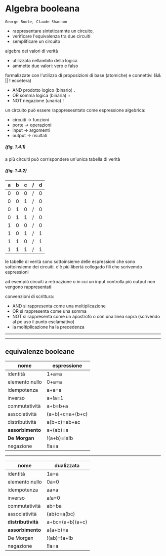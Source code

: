 # Algebra booleana

    George Boole, Claude Shannon

* rappresentare sinteticamnte un circuito,
* verificare l'equivalenza tra due circuiti
* semplificare un circuito

algebra dei valori di verità

* utilizzata nellambito della logica
* ammette due valori: vero e falso

formalizzate con l'utilizzo di proposizioni di base (atomiche)
e connettivi (&& || ! eccetera)

* AND prodotto logico (binario) .
* OR somma logica (binaria) +
* NOT negazione (unaria) !

un circuito può essere rapppresesntato come espressione algebrica:

* circuiti -> funzioni
* porte -> operazioni
* input -> argomenti
* output -> risultati

##### (fig. 1.4.1)

a più circuiti può corrispondere un'unica tabella di verità

##### (fig. 1.4.2)

| a | b | c | / | d |
| - | - | - | - | - |
| 0 | 0 | 0 | / | 0 |
| 0 | 0 | 1 | / | 0 |
| 0 | 1 | 0 | / | 0 |
| 0 | 1 | 1 | / | 0 |
| 1 | 0 | 0 | / | 0 |
| 1 | 0 | 1 | / | 1 |
| 1 | 1 | 0 | / | 1 |
| 1 | 1 | 1 | / | 1 |

le tabelle di verità sono sottoinsieme delle espressioni che sono sottoinsieme dei circuiti.
c'è più libertà collegado fili che scrivemdo espressioni

ad esempiù circuiti a retroazione o in cui un input controlla più output non vengono rappresentati

convenzioni di scrittura:

* AND si rappresenta come una moltiplicazione
* OR si rappresenta come una somma
* NOT si rappresenta come un apostrofo o con una linea sopra (scrivendo al pc uso il punto esclamativo)
* la moltiplicazione ha la precedenza

---
---
## equivalenze booleane

| nome             | espressione     |
| ---------------- | --------------- |
| identità         | 1+a=a           |
| elemento nullo   | 0+a=a           |
| idempotenza      | a+a=a           |
| inverso          | a+!a=1          |
| commutatività    | a+b=b+a         |
| associatività    | (a+b)+c=a+(b+c) |
| distributività   | a(b+c)=ab+ac    |
| **assorbimento** | a+(ab)=a        |
| **De Morgan**    | !(a+b)=!a!b     |
| negazione        | !!a=a           |

---
| nome               | dualizzata      |
| ------------------ | --------------- |
| identità           | 1a=a            |
| elemento nullo     | 0a=0            |
| idempotenza        | aa=a            |
| inverso            | a!a=0           |
| commutatività      | ab=ba           |
| associatività      | (ab)c=a(bc)     |
| **distributività** | a+bc=(a+b)(a+c) |
| **assorbimento**   | a(a+b)=a        |
| De Morgan          | !(ab)=!a+!b     |
| negazione          | !!a=a           |